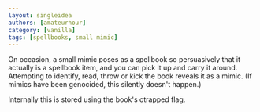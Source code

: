 ```yaml
---
layout: singleidea
authors: [amateurhour]
category: [vanilla]
tags: [spellbooks, small mimic]
---
```

On occasion, a small mimic poses as a spellbook so persuasively that it actually
is a spellbook item, and you can pick it up and carry it around. Attempting to
identify, read, throw or kick the book reveals it as a mimic. (If mimics have
been genocided, this silently doesn't happen.)

Internally this is stored using the book's otrapped flag.
